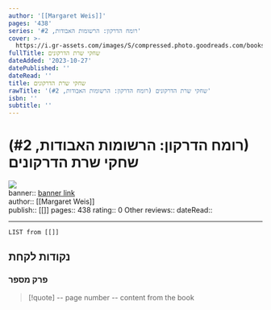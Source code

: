 ```yaml
---
author: '[[Margaret Weis]]'
pages: '438'
series: 'רומח הדרקון: הרשומות האבודות, #2'
cover: >-
  https://i.gr-assets.com/images/S/compressed.photo.goodreads.com/books/1670066017l/63914868.jpg
fullTitle: שחקי שרת הדרקונים
dateAdded: '2023-10-27'
datePublished: ''
dateRead: ''
title: שחקי שרת הדרקונים
rawTitle: '(רומח הדרקון: הרשומות האבודות, #2) שחקי שרת הדרקונים'
isbn: ''
subtitle: ''
---
```

# (רומח הדרקון: הרשומות האבודות, #2) שחקי שרת הדרקונים

![](https:&#x2F;&#x2F;i.gr-assets.com&#x2F;images&#x2F;S&#x2F;compressed.photo.goodreads.com&#x2F;books&#x2F;1670066017l&#x2F;63914868.jpg)  
banner:: [banner link](https:&#x2F;&#x2F;i.gr-assets.com&#x2F;images&#x2F;S&#x2F;compressed.photo.goodreads.com&#x2F;books&#x2F;1670066017l&#x2F;63914868.jpg)  
author:: [[Margaret Weis]]  
publish:: [[]]
pages:: 438
rating:: 0 
Other reviews:: 
dateRead:: 

<hr  style="clear:both"/>



```dataview
LIST from [[]]
```

## נקודות לקחת 

### פרק מספר
> [!quote] -- page number -- 
>  content from the book




```